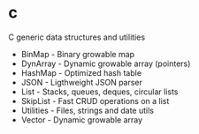 # c
C generic data structures and utilities
- BinMap - Binary growable map
- DynArray - Dynamic growable array (pointers)
- HashMap - Optimized hash table
- JSON - Ligthweight JSON parser
- List - Stacks, queues, deques, circular lists
- SkipList - Fast CRUD operations on a list
- Utilities - Files, strings and date utils
- Vector - Dynamic growable array
